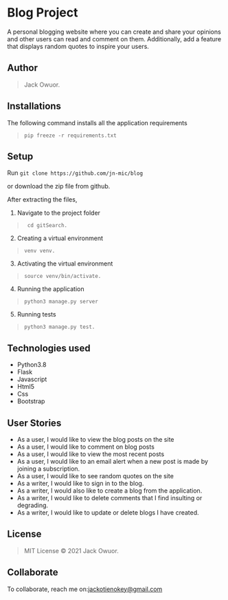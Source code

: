 # Blog Project
 A personal blogging website where you can create and share your opinions and other users can read and comment on them. Additionally, add a feature that displays random quotes to inspire your users. 

## Author
>  Jack Owuor.

## Installations

The following command installs all the application requirements
>``pip freeze -r requirements.txt``

## Setup
Run 
``git clone https://github.com/jn-mic/blog``

or download the zip file from github.

After extracting the files, 

1. Navigate to the project folder
>`` cd gitSearch.`` 

2. Creating a virtual environment
>``venv venv.``

3. Activating the virtual environment
>``source venv/bin/activate.``

4. Running the application
>``python3 manage.py server``

5. Running tests

 > ``python3 manage.py test.``

## Technologies used
* Python3.8
* Flask
* Javascript
* Html5
* Css
* Bootstrap

## User Stories
* As a user, I would like to view the blog posts on the site
* As a user, I would like to comment on blog posts
* As a user, I would like to view the most recent posts
* As a user, I would like to an email alert when a new post is made by joining a subscription.
* As a user, I would like to see random quotes on the site
* As a writer, I would like to sign in to the blog.
* As a writer, I would also like to create a blog from the application.
* As a writer, I would like to delete comments that I find insulting or degrading.
* As a writer, I would like to update or delete blogs I have created.

## License
> MIT License &copy; 2021 Jack  Owuor.

## Collaborate
To collaborate, reach me on:[jackotienokey@gmail.com]()
